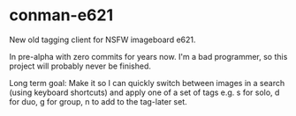 # conman-e621
New old tagging client for NSFW imageboard e621.

In pre-alpha with zero commits for years now. I'm a bad programmer, so this project will probably never be finished.

Long term goal: Make it so I can quickly switch between images in a search (using keyboard shortcuts) and apply one of a set of tags e.g. s for solo, d for duo, g for group, n to add to the tag-later set.
